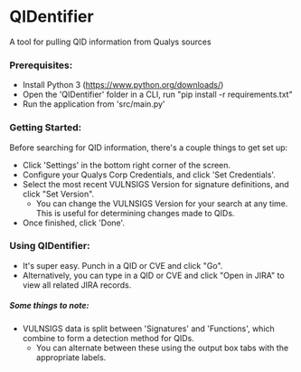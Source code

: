 # QIDentifier
A tool for pulling QID information from Qualys sources

### Prerequisites:
* Install Python 3 (https://www.python.org/downloads/)
* Open the 'QIDentifier' folder in a CLI, run "pip install -r requirements.txt"
* Run the application from 'src/main.py'

### Getting Started:
Before searching for QID information, there's a couple things to get set up:
* Click 'Settings' in the bottom right corner of the screen.
* Configure your Qualys Corp Credentials, and click 'Set Credentials'.
* Select the most recent VULNSIGS Version for signature definitions, and click "Set Version".
  * You can change the VULNSIGS Version for your search at any time. This is useful for determining changes made to QIDs.
* Once finished, click 'Done'.

### Using QIDentifier:
* It's super easy. Punch in a QID or CVE and click "Go".
* Alternatively, you can type in a QID or CVE and click "Open in JIRA" to view all related JIRA records.


##### Some things to note:
* VULNSIGS data is split between 'Signatures' and 'Functions', which combine to form a detection method for QIDs.
  * You can alternate between these using the output box tabs with the appropriate labels.
